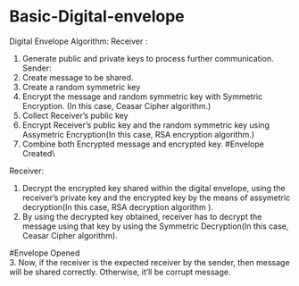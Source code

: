 # Basic-Digital-envelope

Digital Envelope Algorithm:
Receiver :
1.	Generate public and private keys to process further communication.
Sender:
1.	Create message to be shared.
2.	Create a random symmetric key
3.	Encrypt the message and random symmetric key with Symmetric Encryption. (In this case, Ceasar Cipher algorithm.)
4.	Collect Receiver’s public key
5.	Encrypt Receiver’s public key and the random symmetric key using Assymetric Encryption(In this case, RSA encryption algorithm.)
6.	Combine both Encrypted message and encrypted key.
#Envelope Created\

Receiver:
1.	Decrypt the encrypted key shared within the digital envelope, using the receiver’s private key and the encrypted key by the means of assymetric decryption(In this case, RSA decryption algorithm ).
2.	By using the decrypted key obtained, receiver has to decrypt the message using that key by using the Symmetric Decryption(In this case, Ceasar Cipher algorithm).

#Envelope Opened\
3.	Now, if the receiver is the expected receiver by the sender, then message will be shared correctly. Otherwise, it’ll be corrupt message.
